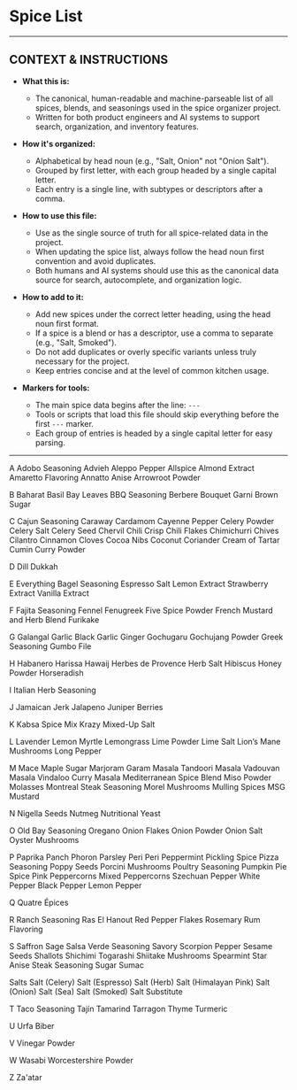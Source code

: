 # Spice List

---

## CONTEXT & INSTRUCTIONS

- **What this is:**
  - The canonical, human-readable and machine-parseable list of all spices, blends, and seasonings used in the spice organizer project.
  - Written for both product engineers and AI systems to support search, organization, and inventory features.

- **How it's organized:**
  - Alphabetical by head noun (e.g., "Salt, Onion" not "Onion Salt").
  - Grouped by first letter, with each group headed by a single capital letter.
  - Each entry is a single line, with subtypes or descriptors after a comma.

- **How to use this file:**
  - Use as the single source of truth for all spice-related data in the project.
  - When updating the spice list, always follow the head noun first convention and avoid duplicates.
  - Both humans and AI systems should use this as the canonical data source for search, autocomplete, and organization logic.

- **How to add to it:**
  - Add new spices under the correct letter heading, using the head noun first format.
  - If a spice is a blend or has a descriptor, use a comma to separate (e.g., "Salt, Smoked").
  - Do not add duplicates or overly specific variants unless truly necessary for the project.
  - Keep entries concise and at the level of common kitchen usage.

- **Markers for tools:**
  - The main spice data begins after the line: `---`
  - Tools or scripts that load this file should skip everything before the first `---` marker.
  - Each group of entries is headed by a single capital letter for easy parsing.

---

A
Adobo Seasoning
Advieh
Aleppo Pepper
Allspice
Almond Extract
Amaretto Flavoring
Annatto
Anise
Arrowroot Powder

B
Baharat
Basil
Bay Leaves
BBQ Seasoning
Berbere
Bouquet Garni
Brown Sugar

C
Cajun Seasoning
Caraway
Cardamom
Cayenne Pepper
Celery Powder
Celery Salt
Celery Seed
Chervil
Chili Crisp
Chili Flakes
Chimichurri
Chives
Cilantro
Cinnamon
Cloves
Cocoa Nibs
Coconut
Coriander
Cream of Tartar
Cumin
Curry Powder

D
Dill
Dukkah

E
Everything Bagel Seasoning
Espresso Salt
Lemon Extract
Strawberry Extract
Vanilla Extract

F
Fajita Seasoning
Fennel
Fenugreek
Five Spice Powder
French Mustard and Herb Blend
Furikake

G
Galangal
Garlic
Black Garlic
Ginger
Gochugaru
Gochujang Powder
Greek Seasoning
Gumbo File

H
Habanero
Harissa
Hawaij
Herbes de Provence
Herb Salt
Hibiscus
Honey Powder
Horseradish

I
Italian Herb Seasoning

J
Jamaican Jerk
Jalapeno
Juniper Berries

K
Kabsa Spice Mix
Krazy Mixed-Up Salt

L
Lavender
Lemon Myrtle
Lemongrass
Lime Powder
Lime Salt
Lion’s Mane Mushrooms
Long Pepper

M
Mace
Maple Sugar
Marjoram
Garam Masala
Tandoori Masala
Vadouvan Masala
Vindaloo Curry Masala
Mediterranean Spice Blend
Miso Powder
Molasses
Montreal Steak Seasoning
Morel Mushrooms
Mulling Spices
MSG
Mustard

N
Nigella Seeds
Nutmeg
Nutritional Yeast

O
Old Bay Seasoning
Oregano
Onion Flakes
Onion Powder
Onion Salt
Oyster Mushrooms

P
Paprika
Panch Phoron
Parsley
Peri Peri
Peppermint
Pickling Spice
Pizza Seasoning
Poppy Seeds
Porcini Mushrooms
Poultry Seasoning
Pumpkin Pie Spice
Pink Peppercorns
Mixed Peppercorns
Szechuan Pepper
White Pepper
Black Pepper
Lemon Pepper

Q
Quatre Épices

R
Ranch Seasoning
Ras El Hanout
Red Pepper Flakes
Rosemary
Rum Flavoring

S
Saffron
Sage
Salsa Verde Seasoning
Savory
Scorpion Pepper
Sesame Seeds
Shallots
Shichimi Togarashi
Shiitake Mushrooms
Spearmint
Star Anise
Steak Seasoning
Sugar
Sumac

Salts
Salt (Celery)
Salt (Espresso)
Salt (Herb)
Salt (Himalayan Pink)
Salt (Onion)
Salt (Sea)
Salt (Smoked)
Salt Substitute

T
Taco Seasoning
Tajín
Tamarind
Tarragon
Thyme
Turmeric

U
Urfa Biber

V
Vinegar Powder

W
Wasabi
Worcestershire Powder

Z
Za'atar